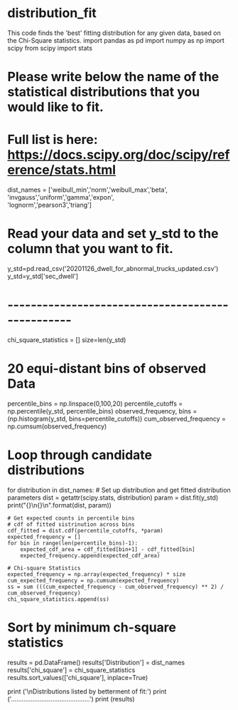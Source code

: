 # distribution_fit
This code finds the 'best' fitting distribution for any given data, based on the Chi-Square statistics.
import pandas as pd
import numpy as np
import scipy
from scipy import stats

# Please write below the name of the statistical distributions that you would like to fit.
# Full list is here: https://docs.scipy.org/doc/scipy/reference/stats.html
dist_names = ['weibull_min','norm','weibull_max','beta',
              'invgauss','uniform','gamma','expon',   
              'lognorm','pearson3','triang']

# Read your data and set y_std to the column that you want to fit.
y_std=pd.read_csv('20201126_dwell_for_abnormal_trucks_updated.csv')
y_std=y_std['sec_dwell']

# -------------------------------------------------
chi_square_statistics = []
size=len(y_std)

# 20 equi-distant bins of observed Data 
percentile_bins = np.linspace(0,100,20)
percentile_cutoffs = np.percentile(y_std, percentile_bins)
observed_frequency, bins = (np.histogram(y_std, bins=percentile_cutoffs))
cum_observed_frequency = np.cumsum(observed_frequency)

# Loop through candidate distributions
for distribution in dist_names:
    # Set up distribution and get fitted distribution parameters
    dist = getattr(scipy.stats, distribution)
    param = dist.fit(y_std)
    print("{}\n{}\n".format(dist, param))

    # Get expected counts in percentile bins
    # cdf of fitted sistrinution across bins
    cdf_fitted = dist.cdf(percentile_cutoffs, *param)
    expected_frequency = []
    for bin in range(len(percentile_bins)-1):
        expected_cdf_area = cdf_fitted[bin+1] - cdf_fitted[bin]
        expected_frequency.append(expected_cdf_area)

    # Chi-square Statistics
    expected_frequency = np.array(expected_frequency) * size
    cum_expected_frequency = np.cumsum(expected_frequency)
    ss = sum (((cum_expected_frequency - cum_observed_frequency) ** 2) / cum_observed_frequency)
    chi_square_statistics.append(ss)


# Sort by minimum ch-square statistics
results = pd.DataFrame()
results['Distribution'] = dist_names
results['chi_square'] = chi_square_statistics
results.sort_values(['chi_square'], inplace=True)


print ('\nDistributions listed by betterment of fit:')
print ('............................................')
print (results)
